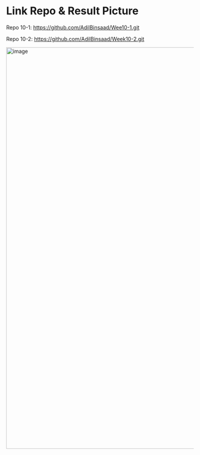 # Link Repo & Result Picture 
Repo 10-1: https://github.com/AdilBinsaad/Wee10-1.git

Repo 10-2: https://github.com/AdilBinsaad/Week10-2.git

<img width="1920" height="1080" alt="image" src="https://github.com/user-attachments/assets/663c4b55-5357-425c-aec8-4d0982b0db22" />

